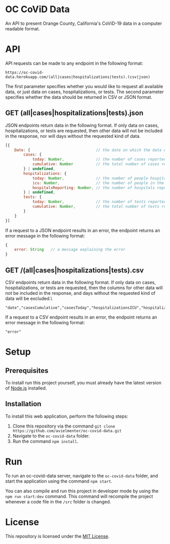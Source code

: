 # OC CoViD Data
An API to present Orange County, California's CoViD-19 data in a computer readable format.

# API
API requests can be made to any endpoint in the following format:

`https://oc-covid-data.herokuapp.com/(all|cases|hospitalizations|tests).(csv|json)`

The first parameter specifies whether you would like to request all available data, or just data on cases, hospitalizations, or tests. The second parameter specifies whether the data should be returned in CSV or JSON format.

## GET (all|cases|hospitalizations|tests).json
JSON endpoints return data in the following format. If only data on cases, hospitalizations, or tests are requested, then other data will not be included in the response, nor will days without the requested kind of data.

```javascript
[{
    Date: {                             // the date on which the data were reported
        cases: {
            today: Number,              // the number of cases reported on this date
            cumulative: Number          // the total number of cases reported by this date
        } | undefined,
        hospitalizations: {
            today: Number,              // the number of people hospitalized on this date
            icu: Number,                // the number of people in the ICU on this date
            hospitalsReporting: Number, // the number of hospitals reporting data
        } | undefined,
        tests: {
            today: Number,              // the number of tests reported on this date
            cumulative: Number,         // the total number of tests reported by this date
        }
    }
}]
```

If a request to a JSON endpoint results in an error, the endpoint returns an error message in the following format:

```javascript
{
    error: String   // a message explaining the error
}
```

## GET /(all|cases|hospitalizations|tests).csv
CSV endpoints return data in the following format. If only data on cases, hospitalizations, or tests are requested, then the columns for other data will not be included in the response, and days without the requested kind of data will be excluded.\

```csv
"date","casesCumulative","casesToday","hospitalizationsICU","hospitalizationsReporting","hospitalizationsToday","testsCumulative","testsToday"
```

If a request to a CSV endpoint results in an error, the endpoint returns an error message in the following format:

```csv
"error"
```

# Setup
## Prerequisites
To install run this project yourself, you must already have the latest version of [Node.js](https://nodejs.org/en/) installed.

## Installation
To install this web application, perform the following steps:
1. Clone this repository via the command `git clone https://github.com/avielmenter/oc-covid-data.git`
2. Navigate to the `oc-covid-data` folder.
3. Run the command `npm install`.

# Run
To run an oc-covid-data server, navigate to the `oc-covid-data` folder, and start the application using the command `npm start`.

You can also compile and run this project in developer mode by using the `npm run start:dev` command. This command will recompile the project whenever a code file in the `/src` folder is changed.

# License
This repository is licensed under the [MIT License](https://github.com/avielmenter/oc-covid-data/blob/master/LICENSE).
